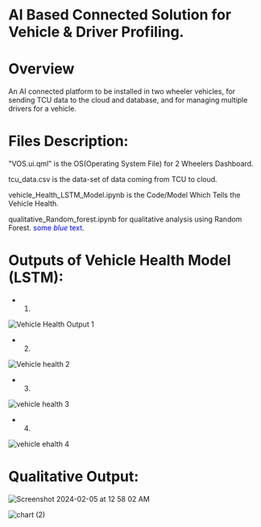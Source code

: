# AI Based Connected Solution for Vehicle & Driver Profiling.

# Overview

An AI connected platform to be installed in two wheeler vehicles, for sending TCU data to the cloud and database, and for managing multiple drivers for a vehicle.

# Files Description:
  <p>
  "VOS.ui.qml" is the OS(Operating System File) for 2 Wheelers Dashboard.

  tcu_data.csv is the data-set of data coming from TCU to cloud.

  vehicle_Health_LSTM_Model.ipynb is the Code/Model Which Tells the Vehicle Health.

  qualitative_Random_forest.ipynb for qualitative analysis using Random Forest.
<span style="color:blue">some <em>blue</em> text</span>.</p>
</p>

# Outputs of Vehicle Health Model (LSTM): 

- 1)  
  
![Vehicle Health Output 1](https://github.com/harshu1611/Vehicle-OS-Hero-/assets/91799854/90a60fe8-b4b5-44ad-bf08-86ea1d9e4d48)


- 2)

![Vehicle health 2](https://github.com/harshu1611/Vehicle-OS-Hero-/assets/91799854/02999790-1674-4c53-a6b9-f3645049106c)

- 3)


![vehicle health 3](https://github.com/harshu1611/Vehicle-OS-Hero-/assets/91799854/c3f06ddb-8215-417a-b9c0-356437a31109)

- 4) 

![vehicle ehalth 4](https://github.com/harshu1611/Vehicle-OS-Hero-/assets/91799854/0c04a882-013b-41a7-8a3d-bd2475aac858)



# Qualitative Output:

![Screenshot 2024-02-05 at 12 58 02 AM](https://github.com/harshu1611/Vehicle-OS-Hero-/assets/91799854/608700cb-f718-4149-9b98-4a21ebc9a7ab)

![chart (2)](https://github.com/harshu1611/Vehicle-OS-Hero-/assets/91799854/db300db1-1110-4614-9a39-8f74d7d40ea6)




